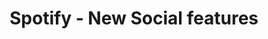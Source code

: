 ---
title: Spotify - New Social features
category: UX & UI Design
url: https://www.behance.net/gallery/111862181/New-social-features-on-Spotify-Concept
link-title: Spotify - New Social features
image-src: 
image-alt:
---